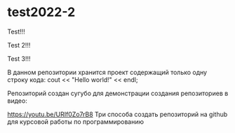 # test2022-2

Test!!!

Test 2!!!

Test 3!!!


В данном репозитории хранится проект содержащий только одну строку кода:  cout << "Hello world!" << endl;

Репозиторий создан сугубо для демонстрации создания репозиториев в видео: 

https://youtu.be/URIf0Zo7rB8 Три способа создать репозиторий на github для курсовой работы по программированию
